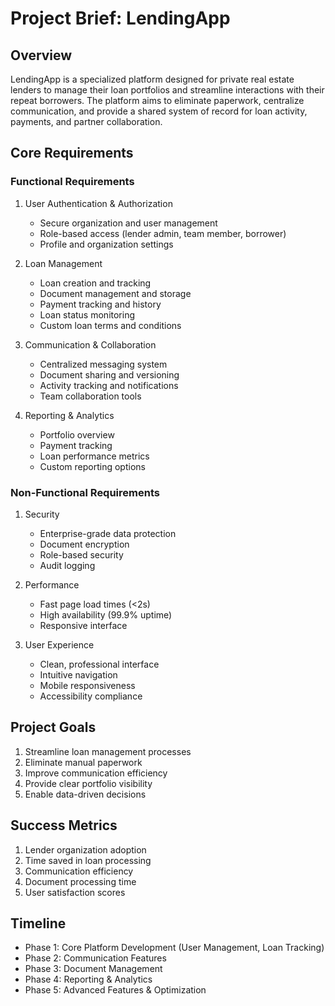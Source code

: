 # Project Brief: LendingApp

## Overview
LendingApp is a specialized platform designed for private real estate lenders to manage their loan portfolios and streamline interactions with their repeat borrowers. The platform aims to eliminate paperwork, centralize communication, and provide a shared system of record for loan activity, payments, and partner collaboration.

## Core Requirements

### Functional Requirements
1. User Authentication & Authorization
   - Secure organization and user management
   - Role-based access (lender admin, team member, borrower)
   - Profile and organization settings

2. Loan Management
   - Loan creation and tracking
   - Document management and storage
   - Payment tracking and history
   - Loan status monitoring
   - Custom loan terms and conditions

3. Communication & Collaboration
   - Centralized messaging system
   - Document sharing and versioning
   - Activity tracking and notifications
   - Team collaboration tools

4. Reporting & Analytics
   - Portfolio overview
   - Payment tracking
   - Loan performance metrics
   - Custom reporting options

### Non-Functional Requirements
1. Security
   - Enterprise-grade data protection
   - Document encryption
   - Role-based security
   - Audit logging

2. Performance
   - Fast page load times (<2s)
   - High availability (99.9% uptime)
   - Responsive interface

3. User Experience
   - Clean, professional interface
   - Intuitive navigation
   - Mobile responsiveness
   - Accessibility compliance

## Project Goals
1. Streamline loan management processes
2. Eliminate manual paperwork
3. Improve communication efficiency
4. Provide clear portfolio visibility
5. Enable data-driven decisions

## Success Metrics
1. Lender organization adoption
2. Time saved in loan processing
3. Communication efficiency
4. Document processing time
5. User satisfaction scores

## Timeline
- Phase 1: Core Platform Development (User Management, Loan Tracking)
- Phase 2: Communication Features
- Phase 3: Document Management
- Phase 4: Reporting & Analytics
- Phase 5: Advanced Features & Optimization 